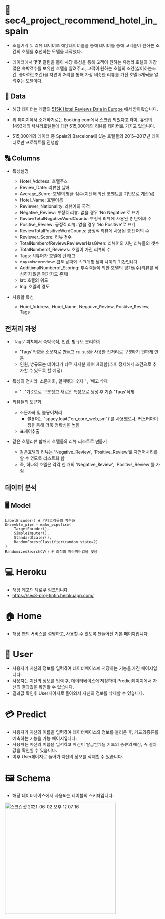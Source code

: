 # 📄 sec4_project_recommend_hotel_in_spain
- 호텔예약 및 리뷰 데이터로 해당데이터들을 통해 데이터를 통해 고객들이 원하는 조건의 호텔을 추천하는 모델을 제작했다.

- 데이터에서 몇몇 칼럼을 뽑아 해당 특성을 통해 고객이 원하는 유형의 호텔의 가장많은 숙박객수를 보유한 호텔을 알려주고, 고객이 원하는 호텔의 조건(싫어하는조건, 좋아하는조건)을 자연어 처리를 통해 가장 비슷한 리뷰를 가진 호텔 5개씩을 알려주는 모델이다.

## 📃 Data
- 해당 데이터는 캐글의 [515K Hotel Reviews Data in Europe](https://www.kaggle.com/jiashenliu/515k-hotel-reviews-data-in-europe)
에서 받아왔습니다.

- 위 페이지에서 소개하기로는 Booking.com에서 스크랩 되었다고 하며, 유럽의 1493개의 럭셔리호텔들에 대한 515,000개의 리뷰를 데이터로 가지고 있습니다.

- 515,000개의 데이터 중 
Spain의 Barcelona에 있는 호텔들의 2016~2017년 데이터로만 프로젝트를 진행함

## 🔠 Columns
- 특성설명
  - Hotel_Address: 호텔주소
  - Review_Date: 리뷰한 날짜
  - Average_Score: 호텔의 평균 점수(지난해 최신 코멘트를 기반으로 계산됨)
  - Hotel_Name: 호텔이름
  - Reviewer_Nationality: 리뷰어의 국적
  - Negative_Review: 부정적 리뷰. 없을 경우 'No Negative'로 표기
  - ReviewTotalNegativeWordCounts: 부정적 리뷰에 사용된 총 단어의 수
  - Positive_Review: 긍정적 리뷰. 없을 경우 'No Positive'로 표기
  - ReviewTotalPositiveWordCounts: 긍정적 리뷰에 사용된 총 단어의 수
  - Reviewer_Score: 리뷰 점수
  - TotalNumberofReviewsReviewerHasGiven: 리뷰어의 지난 리뷰들의 갯수
  - TotalNumberof_Reviews: 호텔이 가진 리뷰의 수
  - Tags: 리뷰어가 호텔에 단 태그
  - dayssincereview: 검토 날짜와 스크래핑 날짜 사이의 기간입니다.
  - AdditionalNumberof_Scoring: 투숙객들에 의한 호텔의 평가점수(리뷰를 작성하지 않은 평가자도 존재)
  - lat: 호텔의 위도
  - lng: 호텔의 경도


- 사용할 특성
  - Hotel_Address, Hotel_Name, Negative_Review, Positive_Review, Tags

## 전처리 과정
- 'Tags' 피처에서 숙박목적, 인원, 방규모 분리하기
  - 'Tags'특성을 소문자로 만들고 ```re.sub```을 사용한 전처리로 구분하기 편하게 만듬 
  - 인원, 방규모는 데이터가 너무 지저분 하여 제외함(추후 정제해서 조건으로 추가할 수 있도록 할 예정)


- 특성의 전처리: 소문자화, 알파벳과 숫자 ' , '빼고 삭제
  - ' , '기준으로 구분짓고 새로운 특성으로 생성 후 기존 'Tags'삭제


- 리뷰들의 토큰화
  - 소문자화 및 불용어처리
    - 불용어는 'spacy.load("en_core_web_sm")'를 사용했으나, 커스터마이징을 통해 더욱 정확성을 높힘
  - 표제어추출

- 같은 호텔리뷰 합쳐서 호텔들의 리뷰 리스트로 만들기
  - 같은호텔의 리뷰는 'Negative_Review', 'Positive_Review'로 자연어처리를 할 수 있도록 리스트화 함
  - 즉, 하나의 호텔은 각각 한 개의 'Negative_Review', 'Positive_Review'를 가짐

## 데이터 분석 

## 🖥️ Model
```
LabelEncoder() # 카테고리들의 범주화
Ensemble_pipe = make_pipeline(
    TargetEncoder(),
    SimpleImputer(),
    StandardScaler(), 
    RandomForestClassifier(random_state=2)
)
RandomizedSearchCV() # 최적의 파라미터값을 찾음
```


# 💻 Heroku
- 해당 레포의 헤로쿠 링크입니다.
- https://sec3-proj-tintin.herokuapp.com/

# 🏠 Home
- 해당 웹의 서비스를 설명하고, 사용할 수 있도록 만들어진 기본 페이지입니다.

# 🧍 User
- 사용자가 자신의 정보를 입력하여 데이터베이스에 저장하는 기능을 가진 페이지입니다.
- 사용자는 자신의 정보를 입력 후, 데이터베이스에 저장하여 Predict페이지에서 자신의 결과값을 확인할 수 있습니다.
- 결과값 확인후 User페이지로 돌아와서 자신의 정보를 삭제할 수 있습니다.

# 💳 Predict
- 사용자가 자신의 이름을 입력하여 데이터베이스의 정보를 불러온 후, 카드의종류를 예측하는 기능을 가능 페이지입니다.
- 사용자는 자신의 이름을 입력하고 자신이 발급받게될 카드의 종류의 예상, 즉 결과값을 확인할 수 있습니다.
- 이후 User페이지로 돌아가 자신의 정보를 삭제할 수 있습니다.

# 🖼️ Schema
- 해당 데이터베이스에서 사용되는 테이블의 스키마입니다.
<img width="359" alt="스크린샷 2021-06-02 오후 12 07 16" src="https://user-images.githubusercontent.com/73811590/120418226-14b9cc00-c39b-11eb-8bb7-6e6cf6360bb0.png">

